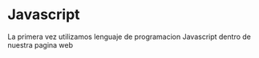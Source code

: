 # Javascript
La primera vez utilizamos lenguaje de programacion Javascript dentro de nuestra pagina web
